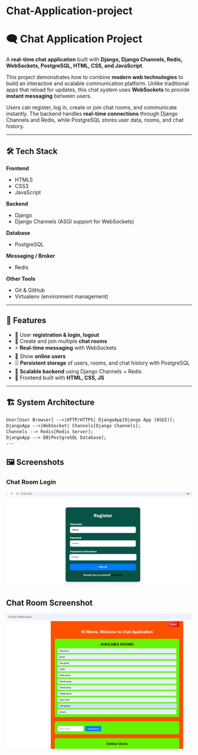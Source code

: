 # Chat-Application-project

# 🗨️ Chat Application Project

A **real-time chat application** built with **Django, Django Channels, Redis, WebSockets, PostgreSQL, HTML, CSS, and JavaScript**.  

This project demonstrates how to combine **modern web technologies** to build an interactive and scalable communication platform. Unlike traditional apps that reload for updates, this chat system uses **WebSockets** to provide **instant messaging** between users.  

Users can register, log in, create or join chat rooms, and communicate instantly. The backend handles **real-time connections** through Django Channels and Redis, while PostgreSQL stores user data, rooms, and chat history.  

---
## 🛠️ Tech Stack
**Frontend**
- HTML5  
- CSS3  
- JavaScript  

**Backend**
- Django  
- Django Channels (ASGI support for WebSockets)  

**Database**
- PostgreSQL  

**Messaging / Broker**
- Redis  

**Other Tools**
- Git & GitHub  
- Virtualenv (environment management)  

---

## 🚀 Features
- 🔑 User **registration & login, logout**
- 💬 Create and join multiple **chat rooms**
- ⚡ **Real-time messaging** with WebSockets
- 👥 Show **online users**
- 🗄️ **Persistent storage** of users, rooms, and chat history with PostgreSQL
- 📡 **Scalable backend** using Django Channels + Redis
- 🎨 Frontend built with **HTML, CSS, JS**

---
## 🏗 System Architecture

    User[User Browser] -->|HTTP/HTTPS| DjangoApp[Django App (ASGI)];
    DjangoApp -->|WebSocket| Channels[Django Channels];
    Channels --> Redis[Redis Server];
    DjangoApp --> DB[PostgreSQL Database];
    ---
## 🖼️ Screenshots
### Chat Room Login
![Chat Room](https://github.com/Jaimitha13/Chat-Application-project/blob/ef485777f9dc2589f8bb1d952548b342736424e5/Screenshot%202025-09-06%20134416.png?raw=true)

##  Chat Room Screenshot

![Chat Room](https://github.com/Jaimitha13/Chat-Application-project/blob/834015dfe047b77ea4218509b4e14b7e1bc0bb74/Screenshot%202025-09-06%20134747.png?raw=true)

